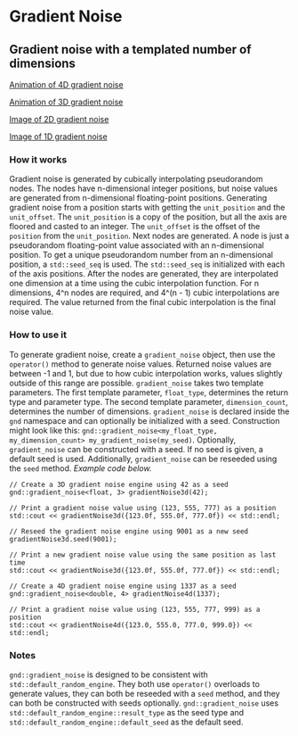 # Gradient Noise
## Gradient noise with a templated number of dimensions

[Animation of 4D gradient noise](http://i.imgur.com/MgTW1Og.mp4)

[Animation of 3D gradient noise](http://i.imgur.com/bvJ1E7h.mp4)

[Image of 2D gradient noise](http://i.imgur.com/RO3qT7k.png)

[Image of 1D gradient noise](http://i.imgur.com/iClvq3j.png)
  
### How it works
Gradient noise is generated by cubically interpolating pseudorandom nodes. The nodes have n-dimensional integer positions, but noise values are generated from n-dimensional floating-point positions. Generating gradient noise from a position starts with getting the `unit_position` and the `unit_offset`. The `unit_position` is a copy of the position, but all the axis are floored and casted to an integer. The `unit_offset` is the offset of the `position` from the `unit_position`. Next nodes are generated. A node is just a pseudorandom floating-point value associated with an n-dimensional position. To get a unique pseudorandom number from an n-dimensional position, a `std::seed_seq` is used. The `std::seed_seq` is initialized with each of the axis positions. After the nodes are generated, they are interpolated one dimension at a time using the cubic interpolation function. For n dimensions, 4^n nodes are required, and 4^(n - 1) cubic interpolations are required. The value returned from the final cubic interpolation is the final noise value.
  
### How to use it
To generate gradient noise, create a `gradient_noise` object, then use the `operator()` method to generate noise values. Returned noise values are between -1 and 1, but due to how cubic interpolation works, values slightly outside of this range are possible.
`gradient_noise` takes two template parameters. The first template parameter, `float_type`, determines the return type and parameter type. The second template parameter, `dimension_count`, determines the number of dimensions. `gradient_noise` is declared inside the `gnd` namespace and can optionally be initialized with a seed. Construction might look like this: `gnd::gradient_noise<my_float_type, my_dimension_count> my_gradient_noise(my_seed)`. Optionally, `gradient_noise` can be constructed with a seed. If no seed is given, a default seed is used. Additionally, `gradient_noise` can be reseeded using the `seed` method. *Example code below.*
```
// Create a 3D gradient noise engine using 42 as a seed
gnd::gradient_noise<float, 3> gradientNoise3d(42);

// Print a gradient noise value using (123, 555, 777) as a position
std::cout << gradientNoise3d({123.0f, 555.0f, 777.0f}) << std::endl; 

// Reseed the gradient noise engine using 9001 as a new seed
gradientNoise3d.seed(9001); 

// Print a new gradient noise value using the same position as last time
std::cout << gradientNoise3d({123.0f, 555.0f, 777.0f}) << std::endl; 

// Create a 4D gradient noise engine using 1337 as a seed
gnd::gradient_noise<double, 4> gradientNoise4d(1337); 

// Print a gradient noise value using (123, 555, 777, 999) as a position
std::cout << gradientNoise4d({123.0, 555.0, 777.0, 999.0}) << std::endl;
```

### Notes
`gnd::gradient_noise` is designed to be consistent with `std::default_random_engine`. They both use `operator()` overloads to generate values, they can both be reseeded with a `seed` method, and they can both be constructed with seeds optionally. `gnd::gradient_noise` uses `std::default_random_engine::result_type` as the seed type and `std::default_random_engine::default_seed` as the default seed.
